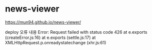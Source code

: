 # news-viewer

https://mun94.github.io/news-viewer/

deploy 오류 내용
Error: Request failed with status code 426
    at e.exports (createError.js:16)
    at e.exports (settle.js:17)
    at XMLHttpRequest.p.onreadystatechange (xhr.js:61)
